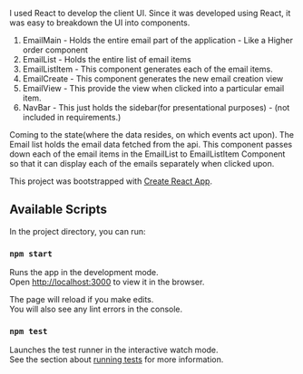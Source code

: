 I used React to develop the client UI. Since it was developed using React, it was easy to breakdown the UI into components.


1. EmailMain - Holds the entire email part of the application - Like a Higher order component
2. EmailList - Holds the entire list of email items
3. EmailListItem - This component generates each of the email items.
4. EmailCreate - This component generates the new email creation view
5. EmailView - This provide the view when clicked into a particular email item.
6. NavBar - This just holds the sidebar(for presentational purposes) - (not included in requirements.)




Coming to the state(where the data resides, on which events act upon).
The Email list holds the email data fetched from the api.
This component passes down each of the email items in the EmailList to EmailListItem Component so that it can display each of the emails separately when clicked upon.


This project was bootstrapped with [Create React App](https://github.com/facebook/create-react-app).

## Available Scripts

In the project directory, you can run:

### `npm start`

Runs the app in the development mode.<br>
Open [http://localhost:3000](http://localhost:3000) to view it in the browser.

The page will reload if you make edits.<br>
You will also see any lint errors in the console.

### `npm test`

Launches the test runner in the interactive watch mode.<br>
See the section about [running tests](https://facebook.github.io/create-react-app/docs/running-tests) for more information.


